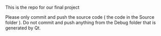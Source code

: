 This is the repo for our final project

Please only commit and push the source code ( the code in the Source folder ).
Do not commit and push anything from the Debug folder that is generated by Qt.